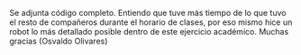 Se adjunta código completo. Entiendo que tuve más tiempo de lo que tuvo el resto de compañeros durante el horario de clases, por eso mismo hice un robot lo más detallado posible dentro de este ejercicio académico. Muchas gracias (Osvaldo Olivares)
